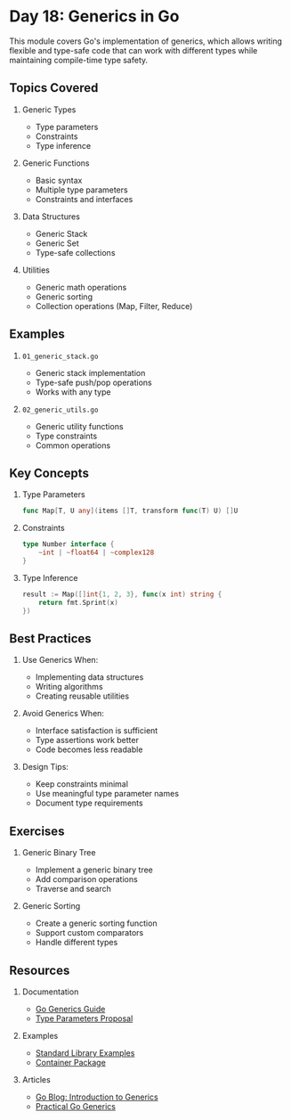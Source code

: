 # Day 18: Generics in Go

This module covers Go's implementation of generics, which allows writing flexible and type-safe code that can work with different types while maintaining compile-time type safety.

## Topics Covered

1. Generic Types
   - Type parameters
   - Constraints
   - Type inference

2. Generic Functions
   - Basic syntax
   - Multiple type parameters
   - Constraints and interfaces

3. Data Structures
   - Generic Stack
   - Generic Set
   - Type-safe collections

4. Utilities
   - Generic math operations
   - Generic sorting
   - Collection operations (Map, Filter, Reduce)

## Examples

1. `01_generic_stack.go`
   - Generic stack implementation
   - Type-safe push/pop operations
   - Works with any type

2. `02_generic_utils.go`
   - Generic utility functions
   - Type constraints
   - Common operations

## Key Concepts

1. Type Parameters
   ```go
   func Map[T, U any](items []T, transform func(T) U) []U
   ```

2. Constraints
   ```go
   type Number interface {
       ~int | ~float64 | ~complex128
   }
   ```

3. Type Inference
   ```go
   result := Map([]int{1, 2, 3}, func(x int) string {
       return fmt.Sprint(x)
   })
   ```

## Best Practices

1. Use Generics When:
   - Implementing data structures
   - Writing algorithms
   - Creating reusable utilities

2. Avoid Generics When:
   - Interface satisfaction is sufficient
   - Type assertions work better
   - Code becomes less readable

3. Design Tips:
   - Keep constraints minimal
   - Use meaningful type parameter names
   - Document type requirements

## Exercises

1. Generic Binary Tree
   - Implement a generic binary tree
   - Add comparison operations
   - Traverse and search

2. Generic Sorting
   - Create a generic sorting function
   - Support custom comparators
   - Handle different types

## Resources

1. Documentation
   - [Go Generics Guide](https://go.dev/doc/tutorial/generics)
   - [Type Parameters Proposal](https://go.googlesource.com/proposal/+/master/design/43651-type-parameters.md)

2. Examples
   - [Standard Library Examples](https://pkg.go.dev/golang.org/x/exp/slices)
   - [Container Package](https://pkg.go.dev/golang.org/x/exp/container)

3. Articles
   - [Go Blog: Introduction to Generics](https://go.dev/blog/intro-generics)
   - [Practical Go Generics](https://go.dev/blog/when-generics)
